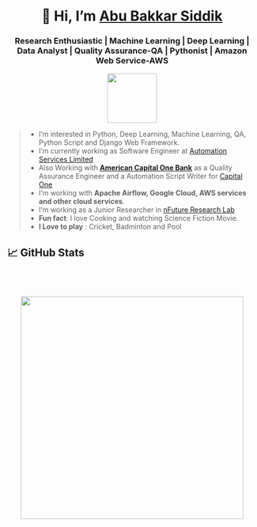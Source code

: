 <h1 align="center"> 👋 Hi, I’m <a target="_blank" href="https://www.linkedin.com/in/abu-bakkar-siddik-17b860196/">Abu Bakkar Siddik </a> </h1>
<h3 align="center"> Research Enthusiastic | Machine Learning | Deep Learning | Data Analyst | Quality Assurance-QA | Pythonist | Amazon Web Service-AWS</h3>

<p align="center">
  <img width="100" height="100" src="https://avatars.githubusercontent.com/u/44539099?v=4">
</p>

<!--![]()-->

> - I’m interested in Python, Deep Learning, Machine Learning, QA, Python Script and Django Web Framework.
> - I’m currently working as Software Engineer at <a target="_blank" href="https://www.automationservicesbd.com/">Automation Services Limited</a>
> - Also Working with <a target="_blank" href="https://www.capitalone.com/"><b>American Capital One Bank</b></a> as a Quality Assurance Engineer and a Automation Script Writer for <a target="_blank" href="https://www.capitalone.com/">Capital One</a>
> - I’m working with **Apache Airflow, Google Cloud, AWS services and other cloud services**.
> - I’m working as a Junior Researcher in  [nFuture Research Lab](https://www.nfuture.org "nFuture Research Lab")
> - **Fun fact**: I love Cooking and watching Science Fiction Movie.
> - **I Love to play** : Cricket, Badminton and Pool

## &#x1f4c8; GitHub Stats
<br>
<p align="center">
<a href="https://github.com/abubakkar32">
  <img style="display: inline; width: 450px; margin-top: 20px" src="https://github-readme-stats.vercel.app/api?username=abubakkar32&show_icons=true&theme=dracula">
</a>
</p>

